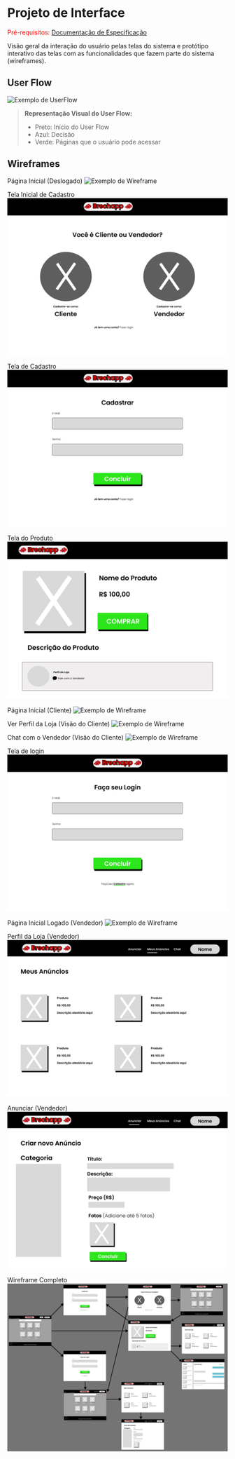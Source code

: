 
# Projeto de Interface

<span style="color:red">Pré-requisitos: <a href="2-Especificação do Projeto.md"> Documentação de Especificação</a></span>

Visão geral da interação do usuário pelas telas do sistema e protótipo interativo das telas com as funcionalidades que fazem parte do sistema (wireframes).


## User Flow

![Exemplo de UserFlow](https://user-images.githubusercontent.com/127263189/233222317-e80931e1-29f2-4dae-a567-97812dac210c.jpg)



>**Representação Visual do User Flow:**
> - Preto: Início do User Flow
> - Azul: Decisão
> - Verde: Páginas que o usuário pode acessar



## Wireframes

Página Inicial (Deslogado)
![Exemplo de Wireframe](https://github.com/ICEI-PUC-Minas-PMV-ADS/pmv-ads-2023-1-e1-proj-web-t06-projeto-brechapp/blob/main/docs/img/Wireframes/P%C3%A1gina%20Inicial%20Deslogado.jpg)

Tela Inicial de Cadastro
![Exemplo de Wireframe](https://github.com/ICEI-PUC-Minas-PMV-ADS/pmv-ads-2023-1-e1-proj-web-t06-projeto-brechapp/blob/main/docs/img/Wireframes/Tela%20Inicial%20de%20Cadastro.jpg)

Tela de Cadastro
![Exemplo de Wireframe](https://github.com/ICEI-PUC-Minas-PMV-ADS/pmv-ads-2023-1-e1-proj-web-t06-projeto-brechapp/blob/main/docs/img/Wireframes/Tela%20de%20Cadastro.jpg)

Tela do Produto
![Exemplo de Wireframe](https://github.com/ICEI-PUC-Minas-PMV-ADS/pmv-ads-2023-1-e1-proj-web-t06-projeto-brechapp/blob/main/docs/img/Wireframes/Tela%20do%20Produto.jpg)

Página Inicial (Cliente)
![Exemplo de Wireframe](https://github.com/ICEI-PUC-Minas-PMV-ADS/pmv-ads-2023-1-e1-proj-web-t06-projeto-brechapp/blob/main/docs/img/Wireframes/P%C3%A1gina%20Inicial%20(Cliente).jpg)

Ver Perfil da Loja (Visão do Cliente)
![Exemplo de Wireframe](https://github.com/ICEI-PUC-Minas-PMV-ADS/pmv-ads-2023-1-e1-proj-web-t06-projeto-brechapp/blob/main/docs/img/Wireframes/Ver%20Perfil%20da%20Loja%20(Vis%C3%A3o%20Cliente).jpg)

Chat com o Vendedor (Visão do Cliente)
![Exemplo de Wireframe](https://github.com/ICEI-PUC-Minas-PMV-ADS/pmv-ads-2023-1-e1-proj-web-t06-projeto-brechapp/blob/main/docs/img/Wireframes/Chat%20com%20Vendedor(Vis%C3%A3o%20Cliente).jpg)

Tela de login
![Exemplo de Wireframe](https://github.com/ICEI-PUC-Minas-PMV-ADS/pmv-ads-2023-1-e1-proj-web-t06-projeto-brechapp/blob/main/docs/img/Wireframes/Tela%20de%20Login.jpg)

Página Inicial Logado (Vendedor)
![Exemplo de Wireframe](https://github.com/ICEI-PUC-Minas-PMV-ADS/pmv-ads-2023-1-e1-proj-web-t06-projeto-brechapp/blob/main/docs/img/Wireframes/P%C3%A1gina%20Inicial%20Logado%20(Vendedor).jpg)

Perfil da Loja (Vendedor)
![Exemplo de Wireframe](https://github.com/ICEI-PUC-Minas-PMV-ADS/pmv-ads-2023-1-e1-proj-web-t06-projeto-brechapp/blob/main/docs/img/Wireframes/Perfil%20da%20Loja%20(Vendedor).jpg)

Anunciar (Vendedor)
![Exemplo de Wireframe](https://github.com/ICEI-PUC-Minas-PMV-ADS/pmv-ads-2023-1-e1-proj-web-t06-projeto-brechapp/blob/main/docs/img/Wireframes/AnunciarProduto(%20Visao%20Vendedor).jpg)


Wireframe Completo
![Exemplo de Wireframe](https://github.com/ICEI-PUC-Minas-PMV-ADS/pmv-ads-2023-1-e1-proj-web-t06-projeto-brechapp/blob/main/docs/img/Wireframes/wireframeOrdem.jpg)



